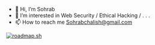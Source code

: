 - 👋 Hi, I’m Sohrab
- 👀 I’m interested in Web Security / Ethical Hacking / . . .
- 📫 How to reach me Sohrabchalish@gmail.com

<a href="https://roadmap.sh"><img src="https://roadmap.sh/card/tall/6559331868ca6026134c424e?variant=dark" alt="roadmap.sh"/></a>

